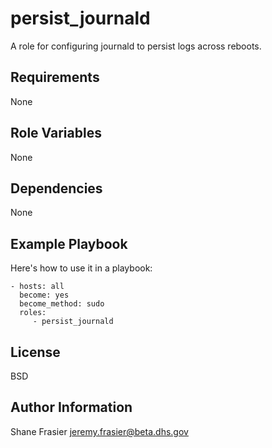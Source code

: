 persist_journald
================

A role for configuring journald to persist logs across reboots.

Requirements
------------

None

Role Variables
--------------

None

Dependencies
------------

None

Example Playbook
----------------

Here's how to use it in a playbook:

    - hosts: all
      become: yes
      become_method: sudo
      roles:
         - persist_journald

License
-------

BSD

Author Information
------------------

Shane Frasier <jeremy.frasier@beta.dhs.gov>
